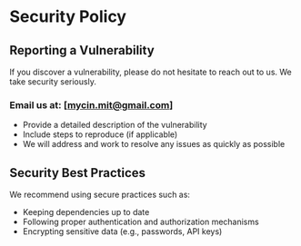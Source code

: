 # Security Policy

## Reporting a Vulnerability
If you discover a vulnerability, please do not hesitate to reach out to us. We take security seriously.

### Email us at: [mycin.mit@gmail.com]

- Provide a detailed description of the vulnerability
- Include steps to reproduce (if applicable)
- We will address and work to resolve any issues as quickly as possible

## Security Best Practices
We recommend using secure practices such as:
- Keeping dependencies up to date
- Following proper authentication and authorization mechanisms
- Encrypting sensitive data (e.g., passwords, API keys)
